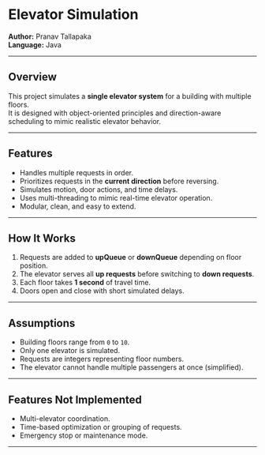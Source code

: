 # Elevator Simulation 

**Author:** Pranav Tallapaka  
**Language:** Java  

---

## Overview
This project simulates a **single elevator system** for a building with multiple floors.  
It is designed with object-oriented principles and direction-aware scheduling to mimic realistic elevator behavior.

---

## Features
- Handles multiple requests in order.
- Prioritizes requests in the **current direction** before reversing.
- Simulates motion, door actions, and time delays.
- Uses multi-threading to mimic real-time elevator operation.
- Modular, clean, and easy to extend.

---

## How It Works
1. Requests are added to **upQueue** or **downQueue** depending on floor position.  
2. The elevator serves all **up requests** before switching to **down requests**.  
3. Each floor takes **1 second** of travel time.  
4. Doors open and close with short simulated delays.

---

## Assumptions
- Building floors range from `0` to `10`.
- Only one elevator is simulated.
- Requests are integers representing floor numbers.
- The elevator cannot handle multiple passengers at once (simplified).

---

## Features Not Implemented
- Multi-elevator coordination.
- Time-based optimization or grouping of requests.
- Emergency stop or maintenance mode.

---
